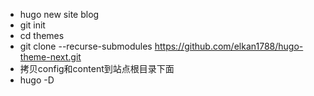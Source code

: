 - hugo new site blog
- git init
- cd themes
- git clone --recurse-submodules https://github.com/elkan1788/hugo-theme-next.git
- 拷贝config和content到站点根目录下面
- hugo -D
